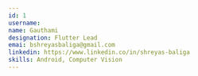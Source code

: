 ```yaml
--- 
id: 1
username: 
name: Gauthami
designation: Flutter Lead
emai: bshreyasbaliga@gmail.com 
linkedin: https://www.linkedin.co/in/shreyas-baliga 
skills: Android, Computer Vision
---
```

